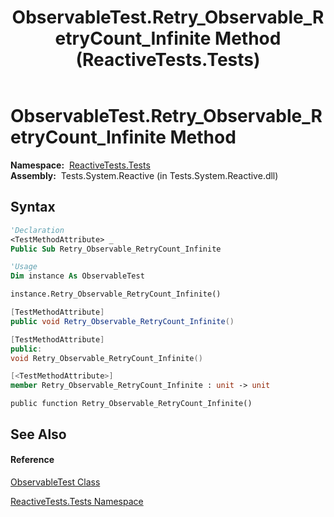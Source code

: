 ﻿---
title: ObservableTest.Retry_Observable_RetryCount_Infinite Method  (ReactiveTests.Tests)
TOCTitle: Retry_Observable_RetryCount_Infinite Method
ms:assetid: M:ReactiveTests.Tests.ObservableTest.Retry_Observable_RetryCount_Infinite
ms:mtpsurl: https://msdn.microsoft.com/en-us/library/reactivetests.tests.observabletest.retry_observable_retrycount_infinite(v=VS.103)
ms:contentKeyID: 36619686
ms.date: 06/28/2011
mtps_version: v=VS.103
f1_keywords:
- ReactiveTests.Tests.ObservableTest.Retry_Observable_RetryCount_Infinite
dev_langs:
- CSharp
- JScript
- VB
- FSharp
- c++
---

# ObservableTest.Retry\_Observable\_RetryCount\_Infinite Method

**Namespace:**  [ReactiveTests.Tests](hh289046\(v=vs.103\).md)  
**Assembly:**  Tests.System.Reactive (in Tests.System.Reactive.dll)

## Syntax

``` vb
'Declaration
<TestMethodAttribute> _
Public Sub Retry_Observable_RetryCount_Infinite
```

``` vb
'Usage
Dim instance As ObservableTest

instance.Retry_Observable_RetryCount_Infinite()
```

``` csharp
[TestMethodAttribute]
public void Retry_Observable_RetryCount_Infinite()
```

``` c++
[TestMethodAttribute]
public:
void Retry_Observable_RetryCount_Infinite()
```

``` fsharp
[<TestMethodAttribute>]
member Retry_Observable_RetryCount_Infinite : unit -> unit 
```

``` jscript
public function Retry_Observable_RetryCount_Infinite()
```

## See Also

#### Reference

[ObservableTest Class](hh288687\(v=vs.103\).md)

[ReactiveTests.Tests Namespace](hh289046\(v=vs.103\).md)

